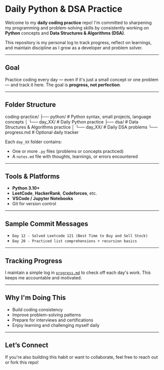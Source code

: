 
# Daily Python & DSA Practice

Welcome to my **daily coding practice** repo! I'm committed to sharpening my programming and problem-solving skills by consistently working on **Python** concepts and **Data Structures & Algorithms (DSA)**.

This repository is my personal log to track progress, reflect on learnings, and maintain discipline as I grow as a developer and problem solver.

---

## Goal

Practice coding every day — even if it's just a small concept or one problem — and track it here. The goal is **progress, not perfection**.

---

## Folder Structure



coding-practice/
├── python/        # Python syntax, small projects, language concepts
│   └── day\_XX/    # Daily Python practice
├── dsa/           # Data Structures & Algorithms practice
│   └── day\_XX/    # Daily DSA problems
└── progress.md    # Optional daily tracker



Each `day_XX` folder contains:
- One or more `.py` files (problems or concepts practiced)
- A `notes.md` file with thoughts, learnings, or errors encountered

---

## Tools & Platforms

- **Python 3.10+**
- **LeetCode**, **HackerRank**, **Codeforces**, etc.
- **VSCode / Jupyter Notebooks**
- Git for version control

---

## Sample Commit Messages

- `Day 12 - Solved Leetcode 121 (Best Time to Buy and Sell Stock)`
- `Day 20 - Practiced list comprehensions + recursion basics`

---

## Tracking Progress

I maintain a simple log in [`progress.md`](./progress.md) to check off each day's work. This keeps me accountable and motivated.

---

## Why I'm Doing This

- Build coding consistency
- Improve problem-solving patterns
- Prepare for interviews and certifications
- Enjoy learning and challenging myself daily

---

## Let’s Connect

If you're also building this habit or want to collaborate, feel free to reach out or fork this repo!
